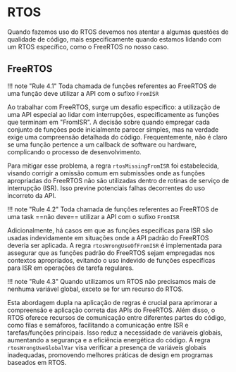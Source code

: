 # RTOS

Quando fazemos uso do RTOS devemos nos atentar a algumas questões de qualidade de código, mais especificamente quando estamos lidando com um RTOS específico, como o FreeRTOS no nosso caso.

## FreeRTOS

!!! note "Rule 4.1"
    Toda chamada de funções referentes ao FreeRTOS de uma função deve utilizar a API com o sufixo `FromISR`

Ao trabalhar com FreeRTOS, surge um desafio específico: a utilização de uma API especial ao lidar com interrupções, especificamente as funções que terminam em "FromISR". A decisão sobre quando empregar cada conjunto de funções pode inicialmente parecer simples, mas na verdade exige uma compreensão detalhada do código. Frequentemente, não é claro se uma função pertence a um callback de software ou hardware, complicando o processo de desenvolvimento.

Para mitigar esse problema, a regra `rtosMissingFromISR` foi estabelecida, visando corrigir a omissão comum em submissões onde as funções apropriadas do FreeRTOS não são utilizadas dentro de rotinas de serviço de interrupção (ISR). Isso previne potenciais falhas decorrentes do uso incorreto da API.

!!! note "Rule 4.2"
    Toda chamada de funções referentes ao FreeRTOS de uma task ==não deve== utilizar a API com o sufixo `FromISR`

Adicionalmente, há casos em que as funções específicas para ISR são usadas indevidamente em situações onde a API padrão do FreeRTOS deveria ser aplicada. A regra `rtosWrongUseOfFromISR` é implementada para assegurar que as funções padrão do FreeRTOS sejam empregadas nos contextos apropriados, evitando o uso indevido de funções específicas para ISR em operações de tarefa regulares.

!!! note "Rule 4.3"
    Quando utilizamos um RTOS não precisamos mais de nenhuma variável global, exceto se for um recurso do RTOS.
    
Esta abordagem dupla na aplicação de regras é crucial para aprimorar a compreensão e aplicação correta das APIs do FreeRTOS. Além disso, o RTOS oferece recursos de comunicação entre diferentes partes do código, como filas e semáforos, facilitando a comunicação entre ISR e tarefas/funções principais. Isso reduz a necessidade de variáveis globais, aumentando a segurança e a eficiência energética do código. A regra `rtosWrongUseGlobalVar` visa verificar a presença de variáveis globais inadequadas, promovendo melhores práticas de design em programas baseados em RTOS.
